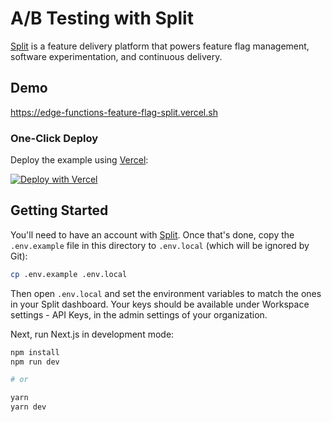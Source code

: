 # A/B Testing with Split

[Split](https://www.split.io/) is a feature delivery platform that powers feature flag management, software experimentation, and continuous delivery.

## Demo

https://edge-functions-feature-flag-split.vercel.sh

### One-Click Deploy

Deploy the example using [Vercel](https://vercel.com?utm_source=github&utm_medium=readme):

[![Deploy with Vercel](https://vercel.com/button)](https://vercel.com/new/clone?repository-url=https://github.com/vercel/examples/tree/main/edge-functions/split&env=SPLIT_ADMIN_API_KEY,SPLIT_WORKSPACE_ID,SPLIT_ENVIRONMENT_ID,NEXT_PUBLIC_SPLIT_SDK_CLIENT_API_KEY&project-name=split&repo-name=split)

## Getting Started

You'll need to have an account with [Split](https://www.split.io/signup/). Once that's done, copy the `.env.example` file in this directory to `.env.local` (which will be ignored by Git):

```bash
cp .env.example .env.local
```

Then open `.env.local` and set the environment variables to match the ones in your Split dashboard. Your keys should be available under Workspace settings - API Keys, in the admin settings of your organization.

Next, run Next.js in development mode:

```bash
npm install
npm run dev

# or

yarn
yarn dev
```
